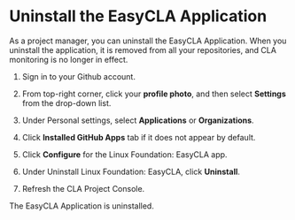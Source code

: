 # Uninstall the EasyCLA Application

As a project manager, you can uninstall the EasyCLA Application. When you uninstall the application, it is removed from all your repositories, and CLA monitoring is no longer in effect.

1. Sign in to your Github account.

2. From top-right corner, click your **profile photo**, and then select **Settings** from the drop-down list.

3. Under Personal settings, select **Applications** or **Organizations**.

4. Click **Installed GitHub Apps** tab if it does not appear by default.

5. Click **Configure** for the Linux Foundation: EasyCLA app.

6. Under Uninstall Linux Foundation: EasyCLA, click **Uninstall**.

7. Refresh the CLA Project Console.

The EasyCLA Application is uninstalled.

